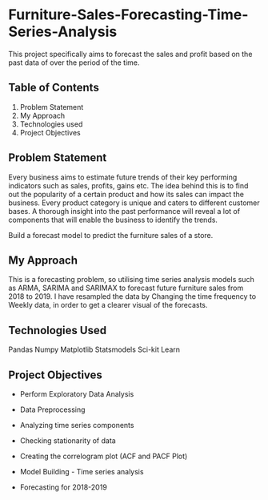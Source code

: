 # Furniture-Sales-Forecasting-Time-Series-Analysis
This project specifically aims to forecast the sales and profit based on the past data of over the period of the time.

## Table of Contents
1. Problem Statement
2. My Approach
3. Technologies used
4. Project Objectives


## Problem Statement
Every business aims to estimate future trends of their key performing indicators such as sales, profits, gains etc. The idea behind this is to find out the popularity of a certain product and how its sales can impact the business. Every product category is unique and caters to different customer bases. A thorough insight into the past performance will reveal a lot of components that will enable the business to identify the trends.

Build a forecast model to predict the furniture sales of a store.

## My Approach
This is a forecasting problem, so utilising time series analysis models such as ARMA, SARIMA and SARIMAX to forecast future furniture sales from 2018 to 2019. I have resampled the data by Changing the time frequency to Weekly data, in order to get a clearer visual of the forecasts.

## Technologies Used
Pandas
Numpy
Matplotlib
Statsmodels
Sci-kit Learn

## Project Objectives
- Perform Exploratory Data Analysis 

- Data Preprocessing

- Analyzing time series components

- Checking stationarity of data

- Creating the correlogram plot (ACF and PACF Plot)

- Model Building - Time series analysis

- Forecasting for 2018-2019
